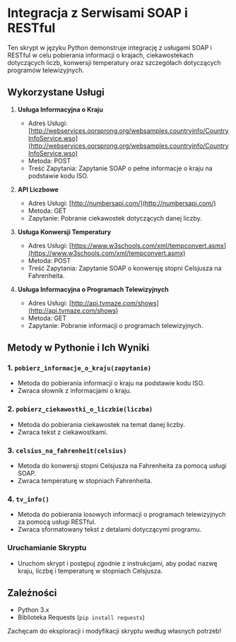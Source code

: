 # Integracja z Serwisami SOAP i RESTful

Ten skrypt w języku Python demonstruje integrację z usługami SOAP i RESTful w celu pobierania informacji o krajach, ciekawostekach dotyczących liczb, konwersji temperatury oraz szczegółach dotyczących programów telewizyjnych.

## Wykorzystane Usługi

1. **Usługa Informacyjna o Kraju**
   - Adres Usługi: [http://webservices.oorsprong.org/websamples.countryinfo/CountryInfoService.wso](http://webservices.oorsprong.org/websamples.countryinfo/CountryInfoService.wso)
   - Metoda: POST
   - Treść Zapytania: Zapytanie SOAP o pełne informacje o kraju na podstawie kodu ISO.

2. **API Liczbowe**
   - Adres Usługi: [http://numbersapi.com/](http://numbersapi.com/)
   - Metoda: GET
   - Zapytanie: Pobranie ciekawostek dotyczących danej liczby.

3. **Usługa Konwersji Temperatury**
   - Adres Usługi: [https://www.w3schools.com/xml/tempconvert.asmx](https://www.w3schools.com/xml/tempconvert.asmx)
   - Metoda: POST
   - Treść Zapytania: Zapytanie SOAP o konwersję stopni Celsjusza na Fahrenheita.

4. **Usługa Informacyjna o Programach Telewizyjnych**
   - Adres Usługi: [http://api.tvmaze.com/shows](http://api.tvmaze.com/shows)
   - Metoda: GET
   - Zapytanie: Pobranie informacji o programach telewizyjnych.

## Metody w Pythonie i Ich Wyniki

### 1. `pobierz_informacje_o_kraju(zapytanie)`
   - Metoda do pobierania informacji o kraju na podstawie kodu ISO.
   - Zwraca słownik z informacjami o kraju.

### 2. `pobierz_ciekawostki_o_liczbie(liczba)`
   - Metoda do pobierania ciekawostek na temat danej liczby.
   - Zwraca tekst z ciekawostkami.

### 3. `celsius_na_fahrenheit(celsius)`
   - Metoda do konwersji stopni Celsjusza na Fahrenheita za pomocą usługi SOAP.
   - Zwraca temperaturę w stopniach Fahrenheita.

### 4. `tv_info()`
   - Metoda do pobierania losowych informacji o programach telewizyjnych za pomocą usługi RESTful.
   - Zwraca sformatowany tekst z detalami dotyczącymi programu.

### Uruchamianie Skryptu
   - Uruchom skrypt i postępuj zgodnie z instrukcjami, aby podać nazwę kraju, liczbę i temperaturę w stopniach Celsjusza.

## Zależności
   - Python 3.x
   - Biblioteka Requests (`pip install requests`)

Zachęcam do eksploracji i modyfikacji skryptu według własnych potrzeb!
